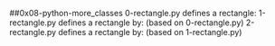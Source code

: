 ##0x08-python-more_classes
0-rectangle.py defines a rectangle:
1-rectangle.py defines a rectangle by: (based on 0-rectangle.py)
2-rectangle.py defines a rectangle by: (based on 1-rectangle.py)
